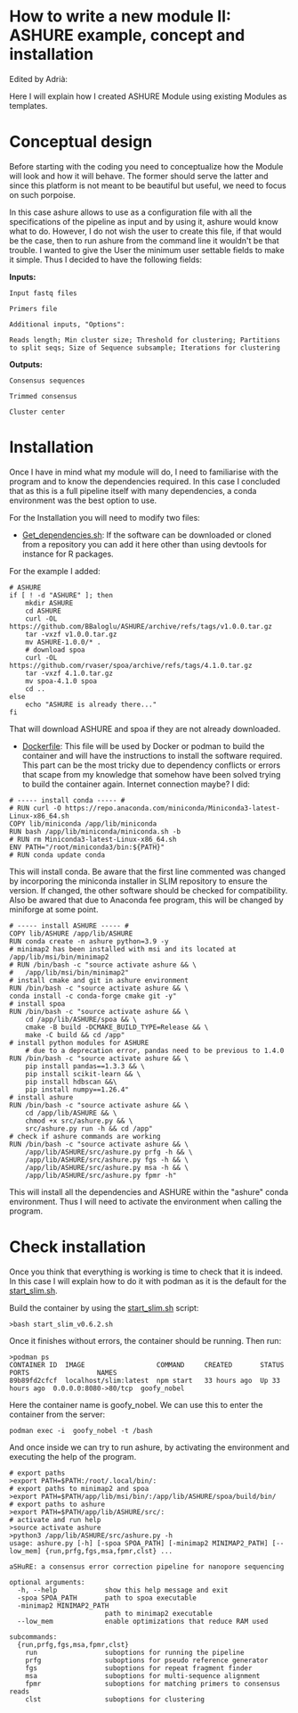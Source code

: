 # How to write a new module II: ASHURE example, concept and installation
 
Edited by Adrià:

Here I will explain how I created ASHURE Module using existing Modules as templates. 

# Conceptual design
Before starting with the coding you need to conceptualize how the Module will look and how it will behave. The former should serve the latter and since this platform is not meant to be beautiful but useful, we need to focus on such porpoise. 

In this case ashure allows to use as a configuration file with all the specifications of the pipeline as input and by using it, ashure would know what to do. However, I do not wish the user to create this file, if that would be the case, then to run ashure from the command line it wouldn't be that trouble. I wanted to give the User the minimum user settable fields to make it simple. Thus I decided to have the following fields:

__Inputs:__

    Input fastq files

    Primers file

    Additional inputs, "Options":

    Reads length; Min cluster size; Threshold for clustering; Partitions to split seqs; Size of Sequence subsample; Iterations for clustering

__Outputs:__

    Consensus sequences

    Trimmed consensus

    Cluster center

# Installation
Once I have in mind what my module will do, I need to familiarise with the program and to know the dependencies required. In this case I concluded that as this is a full pipeline itself with many dependencies, a conda environment was the best option to use. 

For the Installation you will need to modify two files:

* [Get_dependencies.sh](https://github.com/adriantich/SLIM/blob/master/get_dependencies_slim_v0.6.2.sh): If the software can be downloaded or cloned from a repository you can add it here other than using devtools for instance for R packages. 

For the example I added:
```
# ASHURE
if [ ! -d "ASHURE" ]; then
	mkdir ASHURE
	cd ASHURE
	curl -OL https://github.com/BBaloglu/ASHURE/archive/refs/tags/v1.0.0.tar.gz
	tar -vxzf v1.0.0.tar.gz
	mv ASHURE-1.0.0/* .
	# download spoa
	curl -OL https://github.com/rvaser/spoa/archive/refs/tags/4.1.0.tar.gz
	tar -vxzf 4.1.0.tar.gz
	mv spoa-4.1.0 spoa
	cd ..
else
	echo "ASHURE is already there..."
fi
```
That will download ASHURE and spoa if they are not already downloaded.

* [Dockerfile](https://github.com/adriantich/SLIM/blob/master/Dockerfile):
This file will be used by Docker or podman to build the container and will have the instructions to install the software required. This part can be the most tricky due to dependency conflicts or errors that scape from my knowledge that somehow have been solved trying to build the container again. Internet connection maybe? I did:
```
# ----- install conda ----- #
# RUN curl -O https://repo.anaconda.com/miniconda/Miniconda3-latest-Linux-x86_64.sh
COPY lib/miniconda /app/lib/miniconda
RUN bash /app/lib/miniconda/miniconda.sh -b
# RUN rm Miniconda3-latest-Linux-x86_64.sh
ENV PATH="/root/miniconda3/bin:${PATH}"
# RUN conda update conda
```
This will install conda. Be aware that the first line commented was changed by incorporing the miniconda installer in SLIM repository to ensure the version. If changed, the other software should be checked for compatibility. Also be awared that due to Anaconda fee program, this will be changed by miniforge at some point.

```
# ----- install ASHURE ----- #
COPY lib/ASHURE /app/lib/ASHURE
RUN conda create -n ashure python=3.9 -y
# minimap2 has been installed with msi and its located at /app/lib/msi/bin/minimap2
# RUN /bin/bash -c "source activate ashure && \
# 	/app/lib/msi/bin/minimap2"
# install cmake and git in ashure environment
RUN /bin/bash -c "source activate ashure && \
conda install -c conda-forge cmake git -y"
# install spoa
RUN /bin/bash -c "source activate ashure && \
	cd /app/lib/ASHURE/spoa && \
	cmake -B build -DCMAKE_BUILD_TYPE=Release && \
	make -C build && cd /app"
# install python modules for ASHURE
	# due to a deprecation error, pandas need to be previous to 1.4.0
RUN /bin/bash -c "source activate ashure && \
	pip install pandas==1.3.3 && \
	pip install scikit-learn && \
	pip install hdbscan &&\
	pip install numpy==1.26.4"
# install ashure
RUN /bin/bash -c "source activate ashure && \
	cd /app/lib/ASHURE && \
	chmod +x src/ashure.py && \
	src/ashure.py run -h && cd /app"
# check if ashure commands are working
RUN /bin/bash -c "source activate ashure && \
	/app/lib/ASHURE/src/ashure.py prfg -h && \
	/app/lib/ASHURE/src/ashure.py fgs -h && \
	/app/lib/ASHURE/src/ashure.py msa -h && \
	/app/lib/ASHURE/src/ashure.py fpmr -h"
```
This will install all the dependencies and ASHURE within the "ashure" conda environment. Thus I will need to activate the environment when calling the program.

# Check installation
Once you think that everything is working is time to check that it is indeed. In this case I will explain how to do it with podman as it is the default for the [start_slim.sh](https://github.com/adriantich/SLIM/blob/master/start_slim_v0.6.2.sh).

Build the container by using the [start_slim.sh](https://github.com/adriantich/SLIM/blob/master/start_slim_v0.6.2.sh) script:
```
>bash start_slim_v0.6.2.sh
```
Once it finishes without errors, the container should be running. Then run:
```
>podman ps
CONTAINER ID  IMAGE                  COMMAND     CREATED       STATUS           PORTS                 NAMES
89b89fd2cfcf  localhost/slim:latest  npm start   33 hours ago  Up 33 hours ago  0.0.0.0:8080->80/tcp  goofy_nobel
```
Here the container name is goofy_nobel. We can use this to enter the container from the server:
```
podman exec -i  goofy_nobel -t /bash
```
And once inside we can try to run ashure, by activating the environment and executing the help of the program.
```
# export paths
>export PATH=$PATH:/root/.local/bin/:
# export paths to minimap2 and spoa
>export PATH=$PATH/app/lib/msi/bin/:/app/lib/ASHURE/spoa/build/bin/
# export paths to ashure
>export PATH=$PATH/app/lib/ASHURE/src/:
# activate and run help
>source activate ashure
>python3 /app/lib/ASHURE/src/ashure.py -h
usage: ashure.py [-h] [-spoa SPOA_PATH] [-minimap2 MINIMAP2_PATH] [--low_mem] {run,prfg,fgs,msa,fpmr,clst} ...

aSHuRE: a consensus error correction pipeline for nanopore sequencing

optional arguments:
  -h, --help            show this help message and exit
  -spoa SPOA_PATH       path to spoa executable
  -minimap2 MINIMAP2_PATH
                        path to minimap2 executable
  --low_mem             enable optimizations that reduce RAM used

subcommands:
  {run,prfg,fgs,msa,fpmr,clst}
    run                 suboptions for running the pipeline
    prfg                suboptions for pseudo reference generator
    fgs                 suboptions for repeat fragment finder
    msa                 suboptions for multi-sequence alignment
    fpmr                suboptions for matching primers to consensus reads
    clst                suboptions for clustering

```

